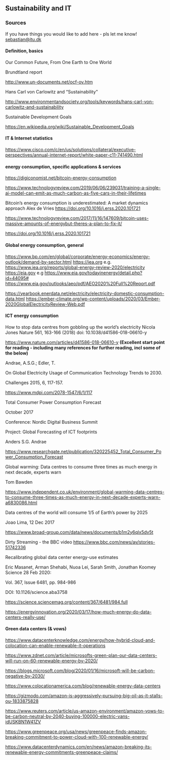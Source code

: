 ## Sustainability and IT
### Sources

If you have things you would like to add here - pls let me know! sebastian@itu.dk

#### Definition, basics

Our Common Future, From One Earth to One World

Brundtland report

http://www.un-documents.net/ocf-ov.htm

Hans Carl von Carlowitz and “Sustainability”

http://www.environmentandsociety.org/tools/keywords/hans-carl-von-carlowitz-and-sustainability

Sustainable Development Goals

https://en.wikipedia.org/wiki/Sustainable_Development_Goals

#### IT & Internet statistics

https://www.cisco.com/c/en/us/solutions/collateral/executive-perspectives/annual-internet-report/white-paper-c11-741490.html 

#### energy consumption, specific applications & services

https://digiconomist.net/bitcoin-energy-consumption

https://www.technologyreview.com/2019/06/06/239031/training-a-single-ai-model-can-emit-as-much-carbon-as-five-cars-in-their-lifetimes

Bitcoin’s energy consumption is underestimated: A market dynamics approach
Alex de Vries
https://doi.org/10.1016/j.erss.2020.101721

https://www.technologyreview.com/2017/11/16/147609/bitcoin-uses-massive-amounts-of-energybut-theres-a-plan-to-fix-it/

https://doi.org/10.1016/j.erss.2020.101721

####  Global energy consumption, general

https://www.bp.com/en/global/corporate/energy-economics/energy-outlook/demand-by-sector.html
https://iea.org
e.g.
https://www.iea.org/reports/global-energy-review-2020/electricity
https://eia.gov
e.g
https://www.eia.gov/todayinenergy/detail.php?id=44095#
https://www.eia.gov/outlooks/aeo/pdf/AEO2020%20Full%20Report.pdf

https://yearbook.enerdata.net/electricity/electricity-domestic-consumption-data.html
https://ember-climate.org/wp-content/uploads/2020/03/Ember-2020GlobalElectricityReview-Web.pdf 


#### ICT energy consumption

How to stop data centres from gobbling up the world’s electricity
Nicola Jones
Nature 561, 163-166 (2018)
doi: 10.1038/d41586-018-06610-y

https://www.nature.com/articles/d41586-018-06610-y
__(Excellent start point for reading - including many references for further reading, incl some of the below)__

Andrae, A.S.G.; Edler, T. 

On Global Electricity Usage of Communication Technology
Trends to 2030. 

Challenges 2015, 6, 117-157. 

https://www.mdpi.com/2078-1547/6/1/117

Total Consumer Power Consumption Forecast

October 2017

Conference: Nordic Digital Business Summit

Project: Global Forecasting of ICT footprints

Anders S.G. Andrae

https://www.researchgate.net/publication/320225452_Total_Consumer_Power_Consumption_Forecast


Global warming: Data centres to consume three times as much energy in next decade, experts warn

Tom Bawden

https://www.independent.co.uk/environment/global-warming-data-centres-to-consume-three-times-as-much-energy-in-next-decade-experts-warn-a6830086.html

Data centres of the world will consume 1/5 of Earth’s power by 2025

Joao Lima, 12 Dec 2017

https://www.broad-group.com/data/news/documents/b1m2y6qlx5dv5t

Dirty Streaming - the BBC video
https://www.bbc.com/news/av/stories-51742336


Recalibrating global data center energy-use estimates

Eric Masanet, Arman Shehabi, Nuoa Lei, Sarah Smith, Jonathan Koomey
Science  28 Feb 2020:

Vol. 367, Issue 6481, pp. 984-986

DOI: 10.1126/science.aba3758 

https://science.sciencemag.org/content/367/6481/984.full

https://energyinnovation.org/2020/03/17/how-much-energy-do-data-centers-really-use/

#### Green data centers (& vows)

https://www.datacenterknowledge.com/energy/how-hybrid-cloud-and-colocation-can-enable-renewable-it-operations

https://www.zdnet.com/article/microsofts-green-plan-our-data-centers-will-run-on-60-renewable-energy-by-2020/

https://blogs.microsoft.com/blog/2020/01/16/microsoft-will-be-carbon-negative-by-2030/

https://www.colocationamerica.com/blog/renewable-energy-data-centers

https://gizmodo.com/amazon-is-aggressively-pursuing-big-oil-as-it-stalls-ou-1833875828

https://www.reuters.com/article/us-amazon-environment/amazon-vows-to-be-carbon-neutral-by-2040-buying-100000-electric-vans-idUSKBN1W41ZV

https://www.greenpeace.org/usa/news/greenpeace-finds-amazon-breaking-commitment-to-power-cloud-with-100-renewable-energy/

https://www.datacenterdynamics.com/en/news/amazon-breaking-its-renewable-energy-commitments-greenpeace-claims/

